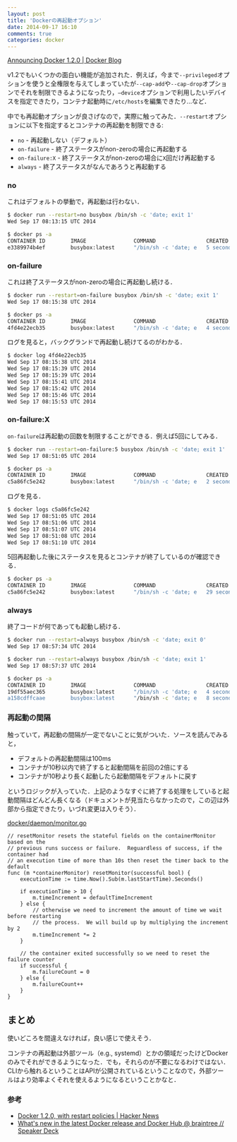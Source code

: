 ```yaml
---
layout: post
title: 'Dockerの再起動オプション'
date: 2014-09-17 16:10
comments: true
categories: docker
---
```


[Announcing Docker 1.2.0 | Docker Blog](http://blog.docker.com/2014/08/announcing-docker-1-2-0/)

v1.2でもいくつかの面白い機能が追加された．例えば，今まで`--privileged`オプションを使うと全権限を与えてしまっていたが`--cap-add`や`--cap-drop`オプションでそれを制限できるようになったり，`–device`オプションで利用したいデバイスを指定できたり，コンテナ起動時に`/etc/hosts`を編集できたり...など．

中でも再起動オプションが良さげなので，実際に触ってみた．`--restart`オプションに以下を指定するとコンテナの再起動を制限できる:

- `no` - 再起動しない（デフォルト）
- `on-failure` - 終了ステータスがnon-zeroの場合に再起動する
- `on-failure:X` - 終了ステータスがnon-zeroの場合に`X`回だけ再起動する
- `always` - 終了ステータスがなんであろうと再起動する

### no

これはデフォルトの挙動で，再起動は行わない．

```bash
$ docker run --restart=no busybox /bin/sh -c 'date; exit 1'
Wed Sep 17 08:13:15 UTC 2014
```

```bash
$ docker ps -a
CONTAINER ID        IMAGE               COMMAND                CREATED             STATUS                     PORTS               NAMES
e3389974b4ef        busybox:latest      "/bin/sh -c 'date; e   5 seconds ago       Exited (1) 4 seconds ago                       jolly_hoover
```

### on-failure

これは終了ステータスがnon-zeroの場合に再起動し続ける．

```bash
$ docker run --restart=on-failure busybox /bin/sh -c 'date; exit 1'
Wed Sep 17 08:15:38 UTC 2014
```

```bash
$ docker ps -a
CONTAINER ID        IMAGE               COMMAND                CREATED             STATUS                         PORTS               NAMES
4fd4e22ecb35        busybox:latest      "/bin/sh -c 'date; e   4 seconds ago       Restarting (1) 1 seconds ago                       trusting_wilson
```

ログを見ると，バックグランドで再起動し続けてるのがわかる．

```bash
$ docker log 4fd4e22ecb35
Wed Sep 17 08:15:38 UTC 2014
Wed Sep 17 08:15:39 UTC 2014
Wed Sep 17 08:15:39 UTC 2014
Wed Sep 17 08:15:41 UTC 2014
Wed Sep 17 08:15:42 UTC 2014
Wed Sep 17 08:15:46 UTC 2014
Wed Sep 17 08:15:53 UTC 2014
```

### on-failure:X

`on-failure`は再起動の回数を制限することができる．例えば5回にしてみる．

```bash
$ docker run --restart=on-failure:5 busybox /bin/sh -c 'date; exit 1'
Wed Sep 17 08:51:05 UTC 2014
```

```bash
$ docker ps -a
CONTAINER ID        IMAGE               COMMAND                CREATED             STATUS                                  PORTS               NAMES
c5a86fc5e242        busybox:latest      "/bin/sh -c 'date; e   2 seconds ago       Restarting (1) Less than a second ago                       cocky_hawking
```

ログを見る．

```bash
$ docker logs c5a86fc5e242
Wed Sep 17 08:51:05 UTC 2014
Wed Sep 17 08:51:06 UTC 2014
Wed Sep 17 08:51:07 UTC 2014
Wed Sep 17 08:51:08 UTC 2014
Wed Sep 17 08:51:10 UTC 2014
```

5回再起動した後にステータスを見るとコンテナが終了しているのが確認できる．

```bash
$ docker ps -a
CONTAINER ID        IMAGE               COMMAND                CREATED             STATUS                      PORTS               NAMES
c5a86fc5e242        busybox:latest      "/bin/sh -c 'date; e   29 seconds ago      Exited (1) 24 seconds ago                       cocky_hawking
```

### always

終了コードが何であっても起動し続ける．

```bash
$ docker run --restart=always busybox /bin/sh -c 'date; exit 0'
Wed Sep 17 08:57:34 UTC 2014
```

```bash
$ docker run --restart=always busybox /bin/sh -c 'date; exit 1'
Wed Sep 17 08:57:37 UTC 2014
```

```bash
$ docker ps -a
CONTAINER ID        IMAGE               COMMAND                CREATED             STATUS                         PORTS               NAMES
19df55aec365        busybox:latest      "/bin/sh -c 'date; e   4 seconds ago       Restarting (1) 1 seconds ago                       drunk_ritchie
a158cdffcaae        busybox:latest      "/bin/sh -c 'date; e   8 seconds ago       Restarting (0) 3 seconds ago                       naughty_mclean
```

### 再起動の間隔

触っていて，再起動の間隔が一定でないことに気がついた．ソースを読んでみると，

- デフォルトの再起動間隔は100ms
- コンテナが10秒以内で終了すると起動間隔を前回の2倍にする
- コンテナが10秒より長く起動したら起動間隔をデフォルトに戻す

というロジックが入っていた．上記のようなすぐに終了する処理をしていると起動間隔はどんどん長くなる（ドキュメントが見当たらなかったので，この辺は外部から指定できたり，いづれ変更は入りそう）．

[docker/daemon/monitor.go](https://github.com/docker/docker/blob/master/daemon/monitor.go)

```golang
// resetMonitor resets the stateful fields on the containerMonitor based on the
// previous runs success or failure.  Reguardless of success, if the container had
// an execution time of more than 10s then reset the timer back to the default
func (m *containerMonitor) resetMonitor(successful bool) {
    executionTime := time.Now().Sub(m.lastStartTime).Seconds()

    if executionTime > 10 {
        m.timeIncrement = defaultTimeIncrement
    } else {
        // otherwise we need to increment the amount of time we wait before restarting
        // the process.  We will build up by multiplying the increment by 2
        m.timeIncrement *= 2
    }

    // the container exited successfully so we need to reset the failure counter
    if successful {
        m.failureCount = 0
    } else {
        m.failureCount++
    }
}
```

## まとめ

使いどころを間違えなければ，良い感じで使えそう．

コンテナの再起動は外部ツール（e.g., systemd）とかの領域だったけどDockerのみでそれができるようになった．でも，それらのが不要になるわけではない．CLIから触れるということはAPIが公開されているということなので，外部ツールはより効率よくそれを使えるようになるということかなと．

### 参考

- [Docker 1.2.0, with restart policies | Hacker News](https://news.ycombinator.com/item?id=8212908)
- [What's new in the latest Docker release and Docker Hub @ braintree // Speaker Deck](https://speakerdeck.com/vieux/whats-new-in-the-latest-docker-release-and-docker-hub-at-braintree)
